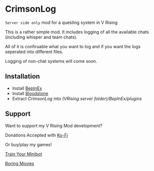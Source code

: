# CrimsonLog
`Server side only` mod for a questing system in V Rising

This is a rather simple mod. It includes logging of all the available chats (including whisper and team chats). 

All of it is confiruable what you want to log and if you want the logs seperated into different files. 

Logging of non-chat systems will come soon.

## Installation
* Install [BepInEx](https://v-rising.thunderstore.io/package/BepInEx/BepInExPack_V_Rising/)
* Install [Bloodstone](https://thunderstore.io/c/v-rising/p/deca/Bloodstone/)
* Extract _CrimsonLog_ into _(VRising server folder)/BepInEx/plugins_

## Support

Want to support my V Rising Mod development? 

Donations Accepted with [Ko-Fi](https://ko-fi.com/skytech6)

Or buy/play my games! 

[Train Your Minibot](https://store.steampowered.com/app/713740/Train_Your_Minibot/) 

[Boring Movies](https://store.steampowered.com/app/1792500/Boring_Movies/)